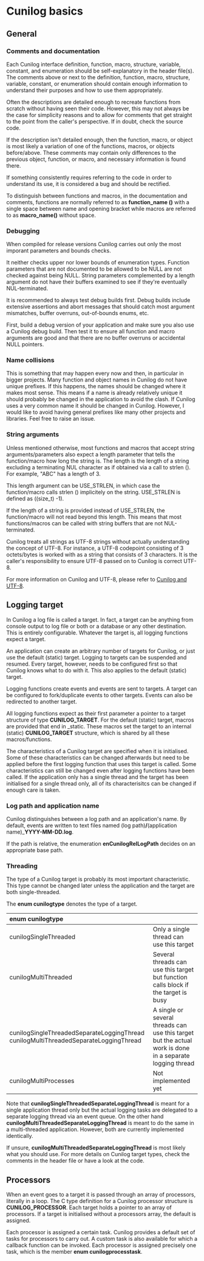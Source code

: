 
# Cunilog basics

## General
### Comments and documentation

Each Cunilog interface definition, function, macro, structure, variable, constant, and enumeration
should be self-explanatory in the header file(s). The comments above or next to the
definition, function, macro, structure, variable, constant, or enumeration should contain enough
information to understand their purposes and how to use them appropriately.

Often the descriptions are detailed enough to recreate functions from scratch without having seen
their code. However, this may not always be the case for simplicity reasons and to allow for comments
that get straight to the point from the caller's perspective. If in doubt, check the source code.

If the description isn't detailed enough, then the function, macro, or object is most likely a variation
of one of the functions, macros, or objects before/above. These comments may contain only differences
to the previous object, function, or macro, and necessary information is found there.

If something consistently requires referring to the code in order to understand its use, it is considered a bug and should be rectified.

To distinguish between functions and macros, in the documentation and comments, functions are normally referred to as __function_name ()__ with a single space between name and opening bracket while macros are referred to as __macro_name()__ without space.

### Debugging

When compiled for release versions Cunilog carries out only the most imporant parameters and bounds checks.

It neither checks upper nor lower bounds of enumeration types. Function parameters that are not documented to be allowed to be NULL are not checked against being NULL. String parameters complemented by a length argument do not have their buffers examined to see if they're eventually NUL-terminated.

It is recommended to always test debug builds first. Debug builds include extensive assertions
and abort messages that should catch most argument mismatches, buffer overruns, out-of-bounds enums, etc.

First, build a debug version of your application and make sure you also use a Cunilog debug
build.  Then test it to ensure all function and macro arguments are good and that there are no
buffer overruns or accidental NULL pointers.

### Name collisions

This is something that may happen every now and then, in particular in bigger projects. Many function and object
names in Cunilog do not have unique prefixes. If this happens, the names should be changed where it makes
most sense. This means if a name is already relatively unique it should probably be changed in the application to avoid the clash. If Cunilog uses a very common name it should be changed in Cunilog. However, I would like to avoid having general prefixes like many other projects and libraries.
Feel free to raise an issue.

### String arguments

Unless mentioned otherwise, most functions and macros that accept string
arguments/parameters also expect a length parameter that tells the function/macro
how long the string is. The length is the length of a string excluding a
terminating NUL character as if obtained via a call to strlen (). For example,
"ABC" has a length of 3.

This length argument can be USE_STRLEN, in which case the function/macro calls
strlen () implicitely on the string. USE_STRLEN is defined as ((size_t) -1).

If the length of a string is provided instead of USE_STRLEN, the function/macro
will not read beyond this length. This means that most functions/macros can
be called with string buffers that are not NUL-terminated.

Cunilog treats all strings as UTF-8 strings without actually understanding the
concept of UTF-8. For instance, a UTF-8 codepoint consisting of 3 octets/bytes
is worked with as a string that consists of 3 characters. It is the caller's
responsibility to ensure UTF-8 passed on to Cunilog is correct UTF-8.

For more information on Cunilog and UTF-8, please refer to [Cunilog and UTF-8](utf8.md).

## Logging target

In Cunilog a log file is called a target. In fact, a target
can be anything from console output to log file or both or a database or
any other destination. This is entirely configurable. Whatever the target is, all
logging functions expect a target.

An application can create an arbitrary number of targets for Cunilog, or just
use the default (static) target. Logging to targets can be suspended and resumed.
Every target, however, needs to be configured first so that Cunilog knows what to do
with it. This also applies to the default (static) target.

Logging functions create events and events are sent to targets. A target can be configured to fork/duplicate events to other targets. Events can also be redirected to another target.

All logging functions expect as their first parameter a pointer to a target
structure of type __CUNILOG_TARGET__. For the default (static) target,
macros are provided that end in _static. These macros set the target to an
internal (static) __CUNILOG_TARGET__ structure, which is shared by all these
macros/functions.

The characteristics of a Cunilog target are specified when it is initialised. Some of these
characteristics can be changed afterwards but need to be applied before the first logging
function that uses this target is called. Some characteristics can still be changed even after
logging functions have been called. If the application only has a single thread and the target
has been initialised for a single thread only, all of its characterisitcs can be changed if
enough care is taken.

### Log path and application name

Cunilog distinguishes between a log path and an application's name. By default, events are written
to text files named (log path)__/__(application name)___YYYY-MM-DD.log__.

If the path is relative, the enumeration __enCunilogRelLogPath__ decides on an appropriate base path.

### Threading

The type of a Cunilog target is probably its most important characteristic. This type cannot be changed
later unless the application and the target are both single-threaded.

The __enum cunilogtype__ denotes the type of a target.

| __enum cunilogtype__ | |
| :------------------- | --- |
| cunilogSingleThreaded | Only a single thread can use this target |
| cunilogMultiThreaded  | Several threads can use this target but function calls block if the target is busy |
| cunilogSingleThreadedSeparateLoggingThread cunilogMultiThreadedSeparateLoggingThread | A single or several threads can use this target but the actual work is done in a separate logging thread
| cunilogMultiProcesses | Not implemented yet |

Note that __cunilogSingleThreadedSeparateLoggingThread__ is meant for a single application thread only but the actual logging tasks are delegated to a separate logging thread via an event queue. On the other hand __cunilogMultiThreadedSeparateLoggingThread__ is meant to do the same in a multi-threaded application. However, both are currently implemented identically.

If unsure, __cunilogMultiThreadedSeparateLoggingThread__ is most likely what you should use. For more details on Cunilog target types, check the comments in the header file or have a look at the code.

## Processors

When an event goes to a target it is passed through an array of processors, literally in a loop.
The C type definition for a Cunilog processor structure is __CUNILOG_PROCESSOR__. Each target holds a pointer
to an array of processors. If a target is initialised without a processors array, the default
is assigned.

Each processor is assigned a certain task. Cunilog provides a default set of tasks for processors
to carry out. A custom task is also available for which a callback function can be invoked.
Each processor is assigned precisely one task, which is the member __enum cunilogprocesstask__.

